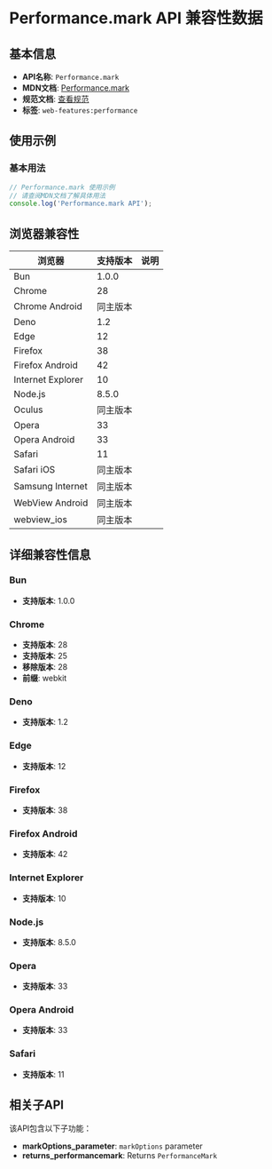 # Performance.mark API 兼容性数据

## 基本信息

- **API名称**: `Performance.mark`
- **MDN文档**: [Performance.mark](https://developer.mozilla.org/docs/Web/API/Performance/mark)
- **规范文档**: [查看规范](https://w3c.github.io/user-timing/#dom-performance-mark)
- **标签**: `web-features:performance`

## 使用示例

### 基本用法

```javascript
// Performance.mark 使用示例
// 请查阅MDN文档了解具体用法
console.log('Performance.mark API');
```

## 浏览器兼容性

| 浏览器 | 支持版本 | 说明 |
|--------|----------|------|
| Bun | 1.0.0 |  |
| Chrome | 28 |  |
| Chrome Android | 同主版本 |  |
| Deno | 1.2 |  |
| Edge | 12 |  |
| Firefox | 38 |  |
| Firefox Android | 42 |  |
| Internet Explorer | 10 |  |
| Node.js | 8.5.0 |  |
| Oculus | 同主版本 |  |
| Opera | 33 |  |
| Opera Android | 33 |  |
| Safari | 11 |  |
| Safari iOS | 同主版本 |  |
| Samsung Internet | 同主版本 |  |
| WebView Android | 同主版本 |  |
| webview_ios | 同主版本 |  |

## 详细兼容性信息

### Bun

- **支持版本**: 1.0.0

### Chrome

- **支持版本**: 28
- **支持版本**: 25
- **移除版本**: 28
- **前缀**: webkit

### Deno

- **支持版本**: 1.2

### Edge

- **支持版本**: 12

### Firefox

- **支持版本**: 38

### Firefox Android

- **支持版本**: 42

### Internet Explorer

- **支持版本**: 10

### Node.js

- **支持版本**: 8.5.0

### Opera

- **支持版本**: 33

### Opera Android

- **支持版本**: 33

### Safari

- **支持版本**: 11

## 相关子API

该API包含以下子功能：

- **markOptions_parameter**: `markOptions` parameter
- **returns_performancemark**: Returns `PerformanceMark`

